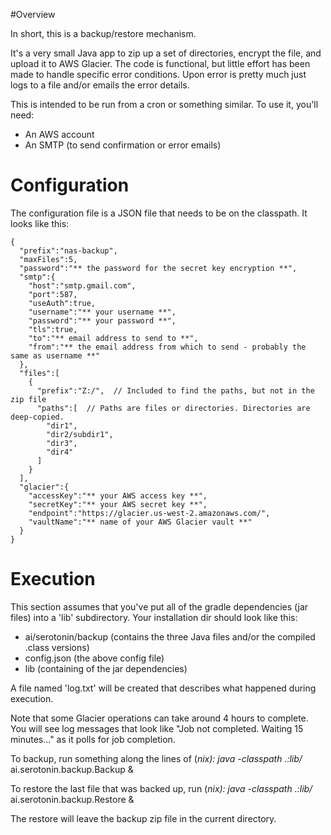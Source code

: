 #Overview

In short, this is a backup/restore mechanism.

It's a very small Java app to zip up a set of directories, encrypt the file, and upload it to AWS Glacier. The code is
functional, but little effort has been made to handle specific error conditions. Upon error is pretty much just logs to
a file and/or emails the error details.

This is intended to be run from a cron or something similar. To use it, you'll need:

- An AWS account
- An SMTP (to send confirmation or error emails)

# Configuration

The configuration file is a JSON file that needs to be on the classpath. It looks like this:

    {
      "prefix":"nas-backup",
      "maxFiles":5,
      "password":"** the password for the secret key encryption **",
      "smtp":{
        "host":"smtp.gmail.com",
        "port":587,
        "useAuth":true,
        "username":"** your username **",
        "password":"** your password **",
        "tls":true,
        "to":"** email address to send to **",
        "from":"** the email address from which to send - probably the same as username **"
      },
      "files":[
        {
          "prefix":"Z:/",  // Included to find the paths, but not in the zip file
          "paths":[  // Paths are files or directories. Directories are deep-copied.
            "dir1",
            "dir2/subdir1",
            "dir3",
            "dir4"
          ]
        }
      ],
      "glacier":{
        "accessKey":"** your AWS access key **",
        "secretKey":"** your AWS secret key **",
        "endpoint":"https://glacier.us-west-2.amazonaws.com/",
        "vaultName":"** name of your AWS Glacier vault **"
      }
    }

# Execution

This section assumes that you've put all of the gradle dependencies (jar files) into a 'lib' subdirectory. Your installation dir should look like this:

- ai/serotonin/backup (contains the three Java files and/or the compiled .class versions)
- config.json (the above config file)
- lib (containing of the jar dependencies)

A file named 'log.txt' will be created that describes what happened during execution. 

Note that some Glacier operations can take around 4 hours to complete. You will see log messages that look like "Job not completed. Waiting 15 minutes..." as it polls for job completion.

To backup, run something along the lines of (*nix):
java -classpath .:lib/* ai.serotonin.backup.Backup &

To restore the last file that was backed up, run (*nix):
java -classpath .:lib/* ai.serotonin.backup.Restore &

The restore will leave the backup zip file in the current directory.

